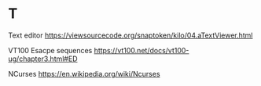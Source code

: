 # T

Text editor
https://viewsourcecode.org/snaptoken/kilo/04.aTextViewer.html

VT100 Esacpe sequences
https://vt100.net/docs/vt100-ug/chapter3.html#ED

NCurses
https://en.wikipedia.org/wiki/Ncurses
